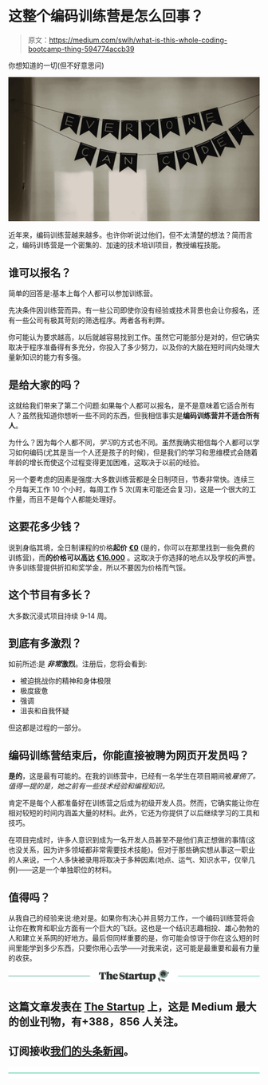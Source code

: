 # 这整个编码训练营是怎么回事？

> 原文：<https://medium.com/swlh/what-is-this-whole-coding-bootcamp-thing-594774accb39>

你想知道的一切(但不好意思问)

![](img/558686e211f5738b06a35c236842316b.png)

近年来，编码训练营越来越多。也许你听说过他们，但不太清楚的想法？简而言之，编码训练营是一个密集的、加速的技术培训项目，教授编程技能。

## 谁可以报名？

简单的回答是:基本上每个人都可以参加训练营。

先决条件因训练营而异。有一些公司即使你没有经验或技术背景也会让你报名，还有一些公司有极其苛刻的筛选程序。两者各有利弊。

你可能认为要求越高，以后就越容易找到工作。虽然它可能部分是对的，但它确实取决于程序准备得有多充分，你投入了多少努力，以及你的大脑在短时间内处理大量新知识的能力有多强。

## 是给大家的吗？

这就给我们带来了第二个问题:如果每个人都可以报名，是不是意味着它适合所有人？虽然我知道你想听一些不同的东西，但我相信事实是**编码训练营并不适合所有人**。

为什么？因为每个人都不同，*学习*的方式也不同。虽然我确实相信每个人都可以学习如何编码(尤其是当一个人还是孩子的时候)，但是我们的学习和思维模式会随着年龄的增长而使这个过程变得更加困难，这取决于以前的经验。

另一个要考虑的因素是强度:大多数训练营都是全日制项目，节奏非常快。连续三个月每天工作 10 个小时，每周工作 5 次(周末可能还会复习)，这是一个很大的工作量，而且不是每个人都能处理好。

## 这要花多少钱？

说到身临其境，全日制课程的价格**起价** [**€0**](https://foundersandcoders.com/) (是的，你可以在那里找到一些免费的训练营)，而**的价格可以高达** [**€16.000**](https://www.galvanize.com/san-francisco/web-development) 。这取决于你选择的地点以及学校的声誉。许多训练营提供折扣和奖学金，所以不要因为价格而气馁。

## 这个节目有多长？

大多数沉浸式项目持续 9-14 周。

## 到底有多激烈？

如前所述:是 ***非常*激烈**。注册后，您将会看到:

*   被迫挑战你的精神和身体极限
*   极度疲惫
*   强调
*   沮丧和自我怀疑

但这都是过程的一部分。

## 编码训练营结束后，你能直接被聘为网页开发员吗？

**是的**，这是最有可能的。在我的训练营中，已经有一名学生在项目期间被*雇佣了。值得一提的是，她之前有一些技术经验和编程知识。*

肯定不是每个人都准备好在训练营之后成为初级开发人员。然而，它确实能让你在相对较短的时间内涵盖大量的材料。此外，它还为你提供了以后继续学习的工具和技巧。

在项目完成时，许多人意识到成为一名开发人员甚至不是他们真正想做的事情(这也没关系，因为许多领域都非常需要技术技能)。但对于那些确实想从事这一职业的人来说，一个人多快被录用将取决于多种因素(地点、运气、知识水平，仅举几例)——这是一个单独职位的材料。

## 值得吗？

从我自己的经验来说:绝对是。如果你有决心并且努力工作，一个编码训练营将会让你在教育和职业方面有一个巨大的飞跃。这也是一个结识志趣相投、雄心勃勃的人和建立关系网的好地方。最后但同样重要的是，你可能会惊讶于你在这么短的时间里能学到多少东西，只要你用心去学——对我来说，这可能是最重要和最有力量的收获。

[![](img/308a8d84fb9b2fab43d66c117fcc4bb4.png)](https://medium.com/swlh)

## 这篇文章发表在 [The Startup](https://medium.com/swlh) 上，这是 Medium 最大的创业刊物，有+388，856 人关注。

## 订阅接收[我们的头条新闻](http://growthsupply.com/the-startup-newsletter/)。

[![](img/b0164736ea17a63403e660de5dedf91a.png)](https://medium.com/swlh)
